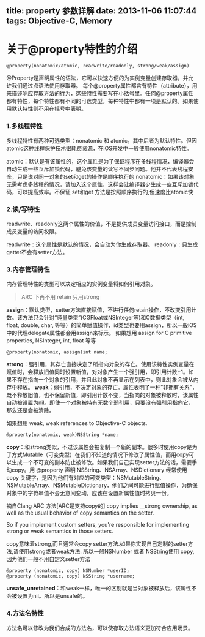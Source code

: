 title: property 参数详解
date: 2013-11-06 11:07:44
tags: Objective-C, Memory
---
# 关于@property特性的介绍

	@property(nonatomic/atomic, readwrite/readonly, strong/weak/assign)

@Property是声明属性的语法，它可以快速方便的为实例变量创建存取器，并允许我们通过点语法使用存取器。
每个@property属性都含有特性（attribute），用来描述响应存取方法的行为，这些特性需要写在小括号里。任何@property属性都有特性，每个特性都有不同的可选类型，每种特性中都有一项是默认的。如果使用默认特性则不用在括号中表明。

### 1.多线程特性
多线程特性有两种可选类型：nonatomic 和 atomic，其中后者为默认特性。但因atomic这种线程保护技术很耗费资源，在iOS开发中一般使用nonatomic特性。

atomic：默认是有该属性的，这个属性是为了保证程序在多线程情况，编译器会自动生成一些互斥加锁代码，避免该变量的读写不同步问题。他并不代表线程安全，只是说对同一对象的set和get的操作是顺序执行的
nonatomic：如果该对象无需考虑多线程的情况，请加入这个属性，这样会让编译器少生成一些互斥加锁代码，可以提高效率。不保证 set和get 方法是按照顺序执行的,但速度比atomic快

### 2.读/写特性
readwrite、readonly这两个属性的价值，不是提供成员变量访问接口，而是控制成员变量的访问权限。

readwrite：这个属性是默认的情况，会自动为你生成存取器。
readonly：只生成getter不会有setter方法。

### 3.内存管理特性
内存管理特性的类型可以决定相应的实例变量将如何引用对象。

> ARC 下再不用 retain 只用strong

**assign**：默认类型，setter方法直接赋值，不进行任何retain操作，不改变引用计数。该方法只会针对“纯量类型”(CGFloat或NSInteger等)和C数据类型（int, float, double, char, 等等）的简单赋值操作，id类型也要用assign，所以一般iOS中的代理delegate属性都会用assign来标示。 如果想用 assign for C primitive properties,  NSInteger, int, float 等等

	@property(nonatomic, assign)int name;

**strong**：强引用，其存亡直接决定了所指向对象的存亡。使用该特性实例变量在赋值时，会释放旧值同时设置新值，对对象产生一个强引用，即引用计数+1。如果不存在指向一个对象的引用，并且此对象不再显示在列表中，则此对象会被从内存中释放。
**weak**：弱引用，不决定对象的存亡。属性表明了一种”非拥有关系“，既不释放旧值，也不保留新值，即引用计数不变，当指向的对象被释放时，该属性自动被设置为nil。即使一个对象被持有无数个弱引用，只要没有强引用指向它，那么还是会被清除。

如果想用 weak, weak references to Objective-C objects.

	@property(nonatomic, weak)NSString *name;

**copy**：和strong类似，不过该属性会被复制一个新的副本。很多时使用copy是为了方式Mutable（可变类型）在我们不知道的情况下修改了属性值，而用copy可以生成一个不可变的副本防止被修改。如果我们自己实现setter方法的话，需要手动copy。用 @property 声明 NSString、NSArray、NSDictionary 经常使用 copy 关键字，是因为他们有对应的可变类型：NSMutableString、NSMutableArray、NSMutableDictionary，他们之间可能进行赋值操作，为确保对象中的字符串值不会无意间变动，应该在设置新属性值时拷贝一份。

摘自Clang ARC 方法[ARC是支持copy的]
copy implies __strong ownership, as well as the usual behavior of copy semantics on the setter.

So if you implement custom setters, you're responsible for implementing strong or weak semantics in those setters.

copy意味着strong,而且通常会copy setter方法.如果你实现自己定制的setter方法,请使用strong或者weak方法. 所以一般NSNumber 或者 NSString使用 copy,因为他们一般不用自定义setter方法

	@property (nonatomic, copy) NSNumber *userID;
	@property (nonatomic, copy) NSString *username;


**unsafe_unretained**：和weak一样，唯一的区别就是当对象被释放后，该属性不会被设置为nil。所以是unsafe的。

### 4.方法名特性
方法名可以修改为我们合成的方法名，可以使存取方法语义更加符合应用场景。